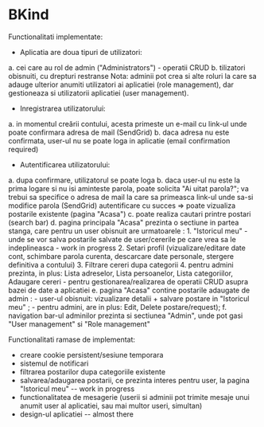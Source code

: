 # BKind


Functionalitati implementate:

- Aplicatia are doua tipuri de utilizatori:

a. cei care au rol de admin ("Administrators") - operatii CRUD
b. tilizatori obisnuiti, cu drepturi restranse
Nota: adminii pot crea si alte roluri la care sa adauge ulterior anumiti utilizatori ai aplicatiei (role management), 
dar gestioneaza si utilizatorii aplicatiei (user management).

- Inregistrarea utilizatorului:

 a. in momentul creării contului, acesta primeste un e-mail cu link-ul unde poate confirmara adresa de mail (SendGrid)
 b. daca adresa nu este confirmata, user-ul nu se poate loga in aplicatie (email confirmation required)
 
- Autentificarea utilizatorului:

a. dupa confirmare, utilizatorul se poate loga
b. daca user-ul nu este la prima logare si nu isi aminteste parola, poate solicita "Ai uitat parola?"; 
   va trebui sa specifice o adresa de mail la care sa primeasca link-ul unde sa-si modifice parola (SendGrid)
   autentificare cu succes => poate vizualiza postarile existente (pagina "Acasa")
c. poate realiza cautari printre postari (search bar)
d. pagina principala "Acasa" prezinta o sectiune in partea stanga, care pentru un user obisnuit are urmatoarele : 
    1. "Istoricul meu" - unde se vor salva postarile salvate de user/cererile pe care vrea sa le indeplineasca - work in progress
    2. Setari profil (vizualizare/editare date cont, schimbare parola curenta, descarcare date personale, stergere definitiva a contului)
    3. Filtrare cereri dupa categorii 
    4. pentru admini prezinta, in plus: Lista adreselor, Lista persoanelor, Lista categoriilor, Adaugare cereri - pentru gestionarea/realizarea de operatii CRUD asupra bazei de date a aplicatiei
e. pagina "Acasa" contine postarile adaugate de admin : 
            - user-ul obisnuit: vizualizare detalii + salvare postare in "Istoricul meu" ;
            - pentru admini, are in plus: Edit, Delete postare/request);
f. navigation bar-ul adminilor prezinta si sectiunea "Admin", unde pot gasi "User management" si "Role management"


Functionalitati ramase de implementat: 

- creare cookie persistent/sesiune temporara
- sistemul de notificari
- filtrarea postarilor dupa categoriile existente
- salvarea/adaugarea postarii, ce prezinta interes pentru user, la pagina "Istoricul meu" -- work in progress
- functionalitatea de mesagerie (userii si adminii pot trimite mesaje unui anumit user al aplicatiei, sau mai multor useri, simultan)
- design-ul aplicatiei -- almost there
